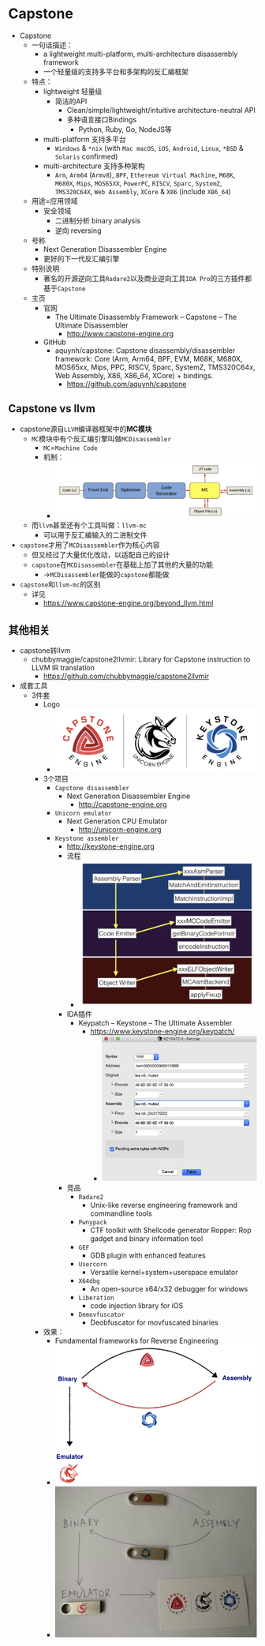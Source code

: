 # Capstone

* Capstone
  * 一句话描述：
    * a lightweight multi-platform, multi-architecture disassembly framework
    * 一个轻量级的支持多平台和多架构的反汇编框架
  * 特点：
    * lightweight 轻量级
      * 简洁的API
        * Clean/simple/lightweight/intuitive architecture-neutral API
        * 多种语言接口Bindings
          * Python, Ruby, Go, NodeJS等
    * multi-platform 支持多平台
      * `Windows` & `*nix` (with `Mac macOS`, `iOS`, `Android`, `Linux`, `*BSD` & `Solaris` confirmed)
    * multi-architecture 支持多种架构
      * `Arm`, `Arm64` (`Armv8`), `BPF`, `Ethereum Virtual Machine`, `M68K`, `M680X`, `Mips`, `MOS65XX`, `PowerPC`, `RISCV`, `Sparc`, `SystemZ`, `TMS320C64X`, `Web Assembly`, `XCore` & `X86` (include `X86_64`)
  * 用途=应用领域
    * 安全领域
      * 二进制分析 binary analysis
      * 逆向 reversing
  * 号称
    * Next Generation Disassembler Engine
    * 更好的下一代反汇编引擎
  * 特别说明
    * 著名的开源逆向工具`Radare2`以及商业逆向工具`IDA Pro`的三方插件都基于`Capstone`
  * 主页
    * 官网
      * The Ultimate Disassembly Framework – Capstone – The Ultimate Disassembler
        * http://www.capstone-engine.org
    * GitHub
      * aquynh/capstone: Capstone disassembly/disassembler framework: Core (Arm, Arm64, BPF, EVM, M68K, M680X, MOS65xx, Mips, PPC, RISCV, Sparc, SystemZ, TMS320C64x, Web Assembly, X86, X86_64, XCore) + bindings.
        * https://github.com/aquynh/capstone

## Capstone vs llvm

* capstone源自`LLVM`编译器框架中的**MC模块**
  * `MC`模块中有个反汇编引擎叫做`MCDisassembler`
    * `MC`=`Machine Code`
    * 机制：
      * ![capstone_machine_code](../../../../../assets/img/capstone_machine_code.png)
  * 而`llvm`甚至还有个工具叫做：`llvm-mc`
    * 可以用于反汇编输入的二进制文件
* `capstone`才用了`MCDisassembler`作为核心内容
  * 但又经过了大量优化改动，以适配自己的设计
  * `capstone`在`MCDisassembler`在基础上加了其他的大量的功能
    * ->`MCDisassembler`能做的`capstone`都能做
* `capstone`和`llvm-mc`的区别
  * 详见
    * https://www.capstone-engine.org/beyond_llvm.html

## 其他相关

* capstone转llvm
  * chubbymaggie/capstone2llvmir: Library for Capstone instruction to LLVM IR translation
    * https://github.com/chubbymaggie/capstone2llvmir
* 成套工具
  * 3件套
    * Logo
        * ![capstone_logo_3_group](../../../../../assets/img/capstone_logo_3_group.png)
    * 3个项目
      * `Capstone disassembler`
        * Next Generation Disassembler Engine
          * http://capstone-engine.org
      * `Unicorn emulator`
        * Next Generation CPU Emulator
          * http://unicorn-engine.org
      * `Keystone assembler`
        * http://keystone-engine.org
        * 流程
          * ![keystone_assembler_flow](../../../../../assets/img/keystone_assembler_flow.png)
        * IDA插件
          * Keypatch – Keystone – The Ultimate Assembler
            * https://www.keystone-engine.org/keypatch/
              * ![ida_plugin_keypatch](../../../../../assets/img/ida_plugin_keypatch.png)
        * 竞品
          * `Radare2`
            * Unix-like reverse engineering framework and commandline tools
          * `Pwnypack`
            * CTF toolkit with Shellcode generator Ropper: Rop gadget and binary information tool
          * `GEF`
            * GDB plugin with enhanced features
          * `Usercorn`
            * Versatile kernel+system+userspace emulator
          * `X64dbg`
            * An open-source x64/x32 debugger for windows
          * `Liberation`
            * code injection library for iOS
          * `Demovfuscator`
            * Deobfuscator for movfuscated binaries
    * 效果：
      * Fundamental frameworks for Reverse Engineering
      * ![binary_emulator_assembly](../../../../../assets/img/binary_emulator_assembly.png)
      * ![binary_emulator_assembly_hand_draw](../../../../../assets/img/binary_emulator_assembly_hand_draw.jpg)
